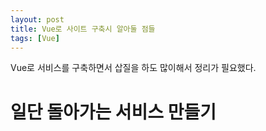 ```yaml
---
layout: post
title: Vue로 사이트 구축시 알아둘 점들
tags: [Vue]
---
```


Vue로 서비스를 구축하면서 삽질을 하도 많이해서 정리가 필요했다.

# 일단 돌아가는 서비스 만들기

#